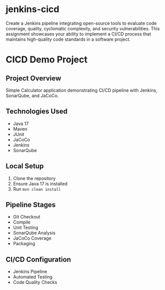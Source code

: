 # jenkins-cicd
Create a Jenkins pipeline integrating open-source tools to evaluate code coverage, quality, cyclomatic complexity, and security vulnerabilities. This assignment showcases your ability to implement a CI/CD process that maintains high-quality code standards in a software project.

# CICD Demo Project  

## Project Overview  
Simple Calculator application demonstrating CI/CD pipeline with Jenkins, SonarQube, and JaCoCo.  

## Technologies Used  
- Java 17  
- Maven  
- JUnit  
- JaCoCo  
- Jenkins  
- SonarQube  

## Local Setup  
1. Clone the repository  
2. Ensure Java 17 is installed  
3. Run `mvn clean install`  

## Pipeline Stages  
- Git Checkout  
- Compile  
- Unit Testing  
- SonarQube Analysis  
- JaCoCo Coverage  
- Packaging  

## CI/CD Configuration  
- Jenkins Pipeline  
- Automated Testing  
- Code Quality Checks

